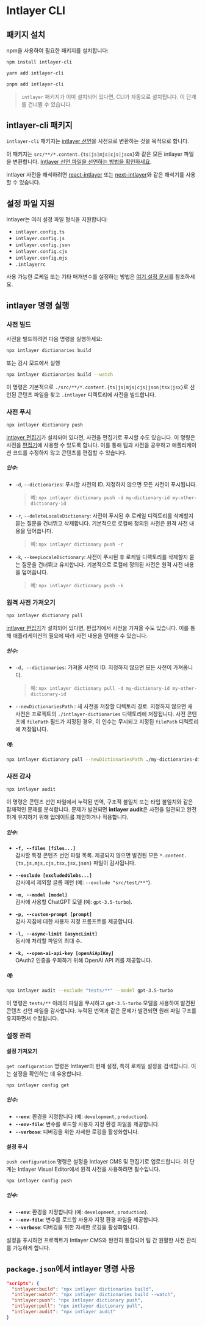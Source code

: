 # Intlayer CLI

## 패키지 설치

npm을 사용하여 필요한 패키지를 설치합니다:

```bash packageManager="npm"
npm install intlayer-cli
```

```bash packageManager="yarn"
yarn add intlayer-cli
```

```bash packageManager="pnpm"
pnpm add intlayer-cli
```

> `intlayer` 패키지가 이미 설치되어 있다면, CLI가 자동으로 설치됩니다. 이 단계를 건너뛸 수 있습니다.

## intlayer-cli 패키지

`intlayer-cli` 패키지는 [intlayer 선언](https://github.com/aymericzip/intlayer/blob/main/docs/ko/dictionary/get_started.md)을 사전으로 변환하는 것을 목적으로 합니다.

이 패키지는 `src/**/*.content.{ts|js|mjs|cjs|json}`와 같은 모든 intlayer 파일을 변환합니다. [Intlayer 선언 파일을 선언하는 방법을 확인하세요](https://github.com/aymericzip/intlayer/blob/main/packages/intlayer/README.md).

intlayer 사전을 해석하려면 [react-intlayer](https://www.npmjs.com/package/react-intlayer) 또는 [next-intlayer](https://www.npmjs.com/package/next-intlayer)와 같은 해석기를 사용할 수 있습니다.

## 설정 파일 지원

Intlayer는 여러 설정 파일 형식을 지원합니다:

- `intlayer.config.ts`
- `intlayer.config.js`
- `intlayer.config.json`
- `intlayer.config.cjs`
- `intlayer.config.mjs`
- `.intlayerrc`

사용 가능한 로케일 또는 기타 매개변수를 설정하는 방법은 [여기 설정 문서](https://github.com/aymericzip/intlayer/blob/main/docs/ko/configuration.md)를 참조하세요.

## intlayer 명령 실행

### 사전 빌드

사전을 빌드하려면 다음 명령을 실행하세요:

```bash
npx intlayer dictionaries build
```

또는 감시 모드에서 실행

```bash
npx intlayer dictionaries build --watch
```

이 명령은 기본적으로 `./src/**/*.content.{ts|js|mjs|cjs|json|tsx|jsx}`로 선언된 콘텐츠 파일을 찾고 `.intlayer` 디렉토리에 사전을 빌드합니다.

### 사전 푸시

```bash
npx intlayer dictionary push
```

[intlayer 편집기](https://github.com/aymericzip/intlayer/blob/main/docs/ko/intlayer_visual_editor.md)가 설치되어 있다면, 사전을 편집기로 푸시할 수도 있습니다. 이 명령은 사전을 [편집기](https://intlayer.org/dashboard)에 사용할 수 있도록 합니다. 이를 통해 팀과 사전을 공유하고 애플리케이션 코드를 수정하지 않고 콘텐츠를 편집할 수 있습니다.

##### 인수:

- `-d`, `--dictionaries`: 푸시할 사전의 ID. 지정하지 않으면 모든 사전이 푸시됩니다.
  > 예: `npx intlayer dictionary push -d my-dictionary-id my-other-dictionary-id`
- `-r`, `--deleteLocaleDictionary`: 사전이 푸시된 후 로케일 디렉토리를 삭제할지 묻는 질문을 건너뛰고 삭제합니다. 기본적으로 로컬에 정의된 사전은 원격 사전 내용을 덮어씁니다.
  > 예: `npx intlayer dictionary push -r`
- `-k`, `--keepLocaleDictionary`: 사전이 푸시된 후 로케일 디렉토리를 삭제할지 묻는 질문을 건너뛰고 유지합니다. 기본적으로 로컬에 정의된 사전은 원격 사전 내용을 덮어씁니다.
  > 예: `npx intlayer dictionary push -k`

### 원격 사전 가져오기

```bash
npx intlayer dictionary pull
```

[intlayer 편집기](https://github.com/aymericzip/intlayer/blob/main/docs/ko/intlayer_visual_editor.md)가 설치되어 있다면, 편집기에서 사전을 가져올 수도 있습니다. 이를 통해 애플리케이션의 필요에 따라 사전 내용을 덮어쓸 수 있습니다.

##### 인수:

- `-d, --dictionaries`: 가져올 사전의 ID. 지정하지 않으면 모든 사전이 가져옵니다.
  > 예: `npx intlayer dictionary pull -d my-dictionary-id my-other-dictionary-id`
- `--newDictionariesPath` : 새 사전을 저장할 디렉토리 경로. 지정하지 않으면 새 사전은 프로젝트의 `./intlayer-dictionaries` 디렉토리에 저장됩니다. 사전 콘텐츠에 `filePath` 필드가 지정된 경우, 이 인수는 무시되고 지정된 `filePath` 디렉토리에 저장됩니다.

##### 예:

```bash
npx intlayer dictionary pull --newDictionariesPath ./my-dictionaries-dir/
```

### 사전 감사

```bash
npx intlayer audit
```

이 명령은 콘텐츠 선언 파일에서 누락된 번역, 구조적 불일치 또는 타입 불일치와 같은 잠재적인 문제를 분석합니다. 문제가 발견되면 **intlayer audit**은 사전을 일관되고 완전하게 유지하기 위해 업데이트를 제안하거나 적용합니다.

##### 인수:

- **`-f, --files [files...]`**  
  감사할 특정 콘텐츠 선언 파일 목록. 제공되지 않으면 발견된 모든 `*.content.{ts,js,mjs,cjs,tsx,jsx,json}` 파일이 감사됩니다.

- **`--exclude [excludedGlobs...]`**  
  감사에서 제외할 글롭 패턴 (예: `--exclude "src/test/**"`).

- **`-m, --model [model]`**  
  감사에 사용할 ChatGPT 모델 (예: `gpt-3.5-turbo`).

- **`-p, --custom-prompt [prompt]`**  
  감사 지침에 대한 사용자 지정 프롬프트를 제공합니다.

- **`-l, --async-limit [asyncLimit]`**  
  동시에 처리할 파일의 최대 수.

- **`-k, --open-ai-api-key [openAiApiKey]`**  
  OAuth2 인증을 우회하기 위해 OpenAI API 키를 제공합니다.

##### 예:

```bash
npx intlayer audit --exclude "tests/**" --model gpt-3.5-turbo
```

이 명령은 `tests/**` 아래의 파일을 무시하고 `gpt-3.5-turbo` 모델을 사용하여 발견된 콘텐츠 선언 파일을 감사합니다. 누락된 번역과 같은 문제가 발견되면 원래 파일 구조를 유지하면서 수정됩니다.

### 설정 관리

#### 설정 가져오기

`get configuration` 명령은 Intlayer의 현재 설정, 특히 로케일 설정을 검색합니다. 이는 설정을 확인하는 데 유용합니다.

```bash
npx intlayer config get
```

##### 인수:

- **`--env`**: 환경을 지정합니다 (예: `development`, `production`).
- **`--env-file`**: 변수를 로드할 사용자 지정 환경 파일을 제공합니다.
- **`--verbose`**: 디버깅을 위한 자세한 로깅을 활성화합니다.

#### 설정 푸시

`push configuration` 명령은 설정을 Intlayer CMS 및 편집기로 업로드합니다. 이 단계는 Intlayer Visual Editor에서 원격 사전을 사용하려면 필수입니다.

```bash
npx intlayer config push
```

##### 인수:

- **`--env`**: 환경을 지정합니다 (예: `development`, `production`).
- **`--env-file`**: 변수를 로드할 사용자 지정 환경 파일을 제공합니다.
- **`--verbose`**: 디버깅을 위한 자세한 로깅을 활성화합니다.

설정을 푸시하면 프로젝트가 Intlayer CMS와 완전히 통합되어 팀 간 원활한 사전 관리를 가능하게 합니다.

## `package.json`에서 intlayer 명령 사용

```json fileName="package.json"
"scripts": {
  "intlayer:build": "npx intlayer dictionaries build",
  "intlayer:watch": "npx intlayer dictionaries build --watch",
  "intlayer:push": "npx intlayer dictionary push",
  "intlayer:pull": "npx intlayer dictionary pull",
  "intlayer:audit": "npx intlayer audit"
}
```
